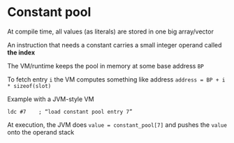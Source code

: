 # Constant pool

At compile time, all values (as literals) are stored in one big array/vector

An instruction that needs a constant carries a small integer operand called **the index**

The VM/runtime keeps the pool in memory at some base address `BP`

To fetch entry `i` the VM computes something like address `address = BP + i * sizeof(slot)`

Example with a JVM-style VM

```text
ldc #7    ; “load constant pool entry 7”
```

At execution, the JVM does `value = constant_pool[7]` and pushes the `value` onto the operand stack

